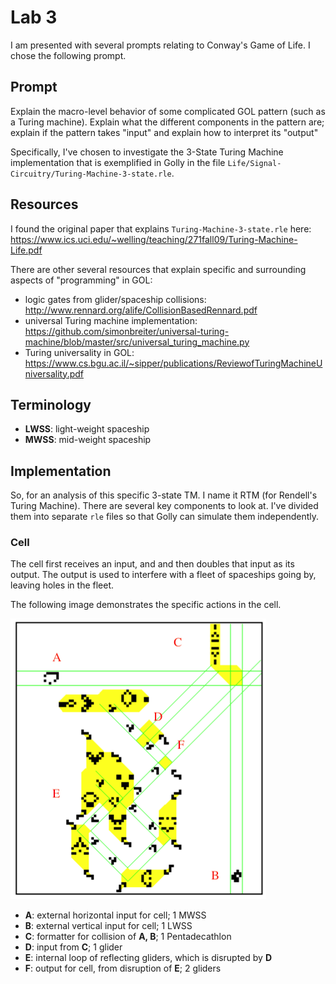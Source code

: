 # Lab 3

I am presented with several prompts relating to Conway's Game of Life. I chose the following prompt.

## Prompt

Explain the macro-level behavior of some complicated GOL pattern (such as a Turing machine). Explain what the different components in the pattern are; explain if the pattern takes "input" and explain how to interpret its "output"

Specifically, I've chosen to investigate the 3-State Turing Machine implementation that is exemplified in Golly in the file `Life/Signal-Circuitry/Turing-Machine-3-state.rle`.

## Resources

I found the original paper that explains `Turing-Machine-3-state.rle` here: https://www.ics.uci.edu/~welling/teaching/271fall09/Turing-Machine-Life.pdf

There are other several resources that explain specific and surrounding aspects of "programming" in GOL:
- logic gates from glider/spaceship collisions: http://www.rennard.org/alife/CollisionBasedRennard.pdf
- universal Turing machine implementation: https://github.com/simonbreiter/universal-turing-machine/blob/master/src/universal_turing_machine.py
- Turing universality in GOL: https://www.cs.bgu.ac.il/~sipper/publications/ReviewofTuringMachineUniversality.pdf

## Terminology

- **LWSS**: light-weight spaceship
- **MWSS**: mid-weight spaceship

## Implementation

So, for an analysis of this specific 3-state TM. I name it RTM (for Rendell's Turing Machine). There are several key components to look at. I've divided them into separate `rle` files so that Golly can simulate them independently.


### Cell

The cell first receives an input, and and then doubles that input as its output. The output is used to interfere with a fleet of spaceships going by, leaving holes in the fleet.

The following image demonstrates the specific actions in the cell.

![](RTM-cell.png)

- **A**: external horizontal input for cell; 1 MWSS
- **B**: external vertical input for cell; 1 LWSS
- **C**: formatter for collision of **A, B**; 1 Pentadecathlon
- **D**: input from **C**; 1 glider
- **E**: internal loop of reflecting gliders, which is disrupted by **D**
- **F**: output for cell, from disruption of **E**; 2 gliders

### 
